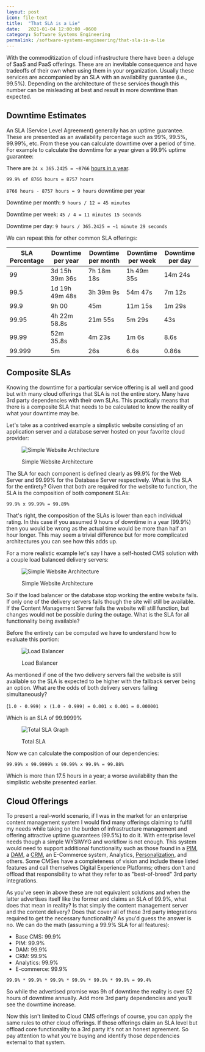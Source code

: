 ```yaml
---
layout: post
icon: file-text
title:  "That SLA is a Lie"
date:   2021-01-04 12:00:00 -0600
category: Software Systems Engineering
permalink: /software-systems-engineering/that-sla-is-a-lie
---
```


With the commoditization of cloud infrastructure there have been a deluge of SaaS and PaaS offerings.
These are an inevitable consequence and have tradeoffs of their own when using them in your organization.
Usually these services are accompanied by an SLA with an availability guarantee (i.e., 99.5%). Depending
on the architecture of these services though this number can be misleading at best and result in
more downtime than expected.

## Downtime Estimates

An SLA (Service Level Agreement) generally has an uptime guarantee. These are presented as an availability percentage
such as 99%, 99.5%, 99.99%, etc. From these you can calculate downtime over a period of time. For example to calculate
the downtime for a year given a 99.9% uptime guarantee:

There are `24 x 365.2425 = ~8766` [hours in a year](https://en.wikipedia.org/wiki/Year).

`99.9% of 8766 hours = 8757 hours`

`8766 hours - 8757 hours = 9 hours` downtime per year

Downtime per month: `9 hours / 12 = 45 minutes`

Downtime per week: `45 / 4 = 11 minutes 15 seconds`

Downtime per day: `9 hours / 365.2425 = ~1 minute 29 seconds`

We can repeat this for other common SLA offerings:

| SLA Percentage | Downtime per year | Downtime per month | Downtime per week     | Downtime per day     |
|----------------|-------------------|--------------------|-----------------------|----------------------|
| 99             | 3d 15h 39m 36s    | 7h 18m 18s         | 1h 49m 35s            | 14m 24s              |
| 99.5           | 1d 19h 49m 48s    | 3h 39m 9s          | 54m 47s               |  7m 12s              |
| 99.9           | 9h 00             | 45m                | 11m 15s               | 1m 29s               |
| 99.95          | 4h 22m 58.8s      | 21m 55s            | 5m 29s                | 43s                  |
| 99.99          | 52m 35.8s         |  4m 23s            | 1m 6s                 | 8.6s                 |
| 99.999         | 5m                | 26s                | 6.6s                  | 0.86s                |

## Composite SLAs

Knowing the downtime for a particular service offering is all well and good but with many cloud offerings
that SLA is not the entire story. Many have 3rd party dependencies with their own SLAs. This practically means
that there is a composite SLA that needs to be calculated to know the reality of what your downtime may be.

Let's take as a contrived example a simplistic website consisting of an application server and a database server hosted
on your favorite cloud provider:

<figure markdown="1">

![Simple Website Architecture](https://mermaid.ink/img/pako:eNpdjl1LwzAUhv9KODBQyEqTdjMJY-CYd3rjLgSbXmTLcSuapsRUnKX_3ViZF96dj-d9eAc4eIug4BhMdyL3jzrolpDbqnrCPdlh-MCw2oe1lJmc1TWZz9dkU11tN_9-cnZdAwWHwZnGJt_wo9EQT-hQg0qjNeFVg27HxPWdNRHvbBN9APVi3t6Rgumj353bA6gYerxA28akbu6Pwin08Nt6Kk-hM-2z9-4STCuoAT5B8UXGZZHnbMlyIXjJCgrndGYy4zwvF0tRFuymEGKk8DUZ2PgNoYlUGg?type=png)

<figcaption>Simple Website Architecture</figcaption>
</figure>

The SLA for each component is defined clearly as 99.9% for the Web Server and 99.99% for the Database Server respectively. What is the SLA for the entirety? Given that both are required for the website to function, the
SLA is the composition of both component SLAs:

`99.9% x 99.99% = 99.89%`

That's right, the composition of the SLAs is lower than each individual rating. In this case if you assumed 9 hours of
downtime in a year (99.9%) then you would be wrong as the actual time would be more than half an hour longer. This may
seem a trivial difference but for more complicated architectures you can see how this adds up.

For a more realistic example let's say I have a self-hosted CMS solution with a couple load balanced delivery servers:

<figure markdown="1">

![Simple Website Architecture](https://mermaid.ink/img/pako:eNqNkM1ugzAQhF8FrRSplUgUftLEVpUDcW9waW_FOWzATVDBRo6pShHvXocI0qqX-rSz_nZ2NR1kKhdA4aixPjnxM9dcOk4cpbHC3ImwRJkJ_XjQW0IWhMz2V2DHvDTdKWmENA4TZfEhdDtSs_1E-f-gWJTeMTR4wLO4LbofPZKbRYISj6Ky5R-TOJrPt_aqX8qfjrWSRdNRP1UyCHChErrCIrdZdJcPDuZkV3GgtsxRv3PgsrdcU-doxFNeGKWBvmF5Fi5gY9RLKzOgRjdihFiBNtdqosQwlFwTH4J3oUb5qlQ1DloJtINPoF6wCFbLTRj4XugFwWYdutDatr-69AMS2rdePpDeha_BwOu_AcPujng?type=png)

<figcaption>Simple Website Architecture</figcaption>
</figure>

So if the load balancer or the database stop working the entire website fails. If only one of the delivery servers
fails though the site will still be available. If the Content Management Server fails the website will still function,
but changes would not be possible during the outage. What is the SLA for all functionality being available?

Before the entirety can be computed we have to understand how to evaluate this portion:

<figure markdown="1">

![Load Balancer](https://mermaid.ink/img/pako:eNqNkEFvgzAMhf8KstQbRaUFmkRTD5Td2GW7jfTgEW9FgwRlYRqr-O_LqKi0225-9vcs-12gNopAwJvF_hyUj9JKHQRlXpUGVZBji7ome_diD5xHnK9OV-BYxFV1NNqRdkFBbfNJdlyo1elGbf9Blfl6ffAL_6gthNCR7bBR_rrL70SCO1NHEoQvFdp3CVJPnht6hY7uVeOMBfGK7QeFgIMzT6OuQTg70AIVDfpPuxtFs-nhmsEcRQg96mdjusXoJYgLfIGIecQylrJ0wzK-YzHfhzD6drKPeJKmWbJJdhmbQvie7fH0A7-hbUE?type=png)

<figcaption>Load Balancer</figcaption>
</figure>

As mentioned if one of the two delivery servers fail the website is still available so the SLA is expected to be higher
with the fallback server being an option. What are the odds of both delivery servers failing simultaneously?

(`1.0 - 0.999) x (1.0 - 0.999) = 0.001 x 0.001 = 0.000001`

Which is an SLA of 99.9999%

<figure markdown="1">

![Total SLA Graph](https://mermaid.ink/img/pako:eNqNkcFuwjAMhl8lsoS0SQU1gVJaTRxKdmsv220tB9NkUI0mKKTTGOLdl7V0ZdplN__259-WfYZSCwkxbA0ediR9KkyhCEmTPNUoSIJ7VKU0DxuzjKJJFI3WHXBsNl3HipO8rQw14pI0z1daWaks4XJfvUtz6j1G6xuO_YOTSnQBT_I7jhY3eJTDRvdXbJUNXhkq3MrahX_c0mQ8XroFfyl2teDUSZ70it2qrBXgQS1NjZVwRzt_FwqwOzeqgNiFAs1bAYW6OK45CLTyUVRWG4hfcX-UHmBj9fNJlRBb08ge4hW6c9Y_lGybsu417Yc8OKB60bruG52E-AwfEFM2oWwRhP6CBgFl_jTw4OTSfjAJp0HIwtl8Posou3jw2RrQyxeTMppi?type=png)

<figcaption>Total SLA</figcaption>
</figure>

Now we can calculate the composition of our dependencies:

`99.99% x 99.9999% x 99.99% x 99.9% = 99.88%`

Which is more than 17.5 hours in a year; a worse availability than the simplistic website presented earlier.

## Cloud Offerings

To present a real-world scenario, if I was in the market for an enterprise content management system I would find many
offerings claiming to fulfill my needs while taking on the burden of infrastructure management and
offering attractive uptime guarantees (99.5%) to do it. With enterprise level needs though a simple WYSIWYG and workflow is not enough. This system would need to support additional functionality such as those found in a [PIM](https://en.wikipedia.org/wiki/Product_information_management),
a [DAM](https://en.wikipedia.org/wiki/Digital_asset_management), a [CRM](https://en.wikipedia.org/wiki/Customer_relationship_management), an E-Commerce system, Analytics, [Personalization](https://en.wikipedia.org/wiki/Personalization#Web_pages), and others. Some CMSes have a completeness of vision and include these listed features
and call themselves Digital Experience Platforms; others don't and offload that responsibility to what they
refer to as "best-of-breed" 3rd party integrations.

As you've seen in above these are not equivalent solutions and when the latter advertises itself
like the former and claims an SLA of 99.9%, what does that mean in reality? Is that simply the content
management server and the content delivery? Does that cover all of these 3rd party integrations required
to get the necessary functionality? As you'd guess the answer is no. We can do the math (assuming
a 99.9% SLA for all features):

- Base CMS: 99.9%
- PIM: 99.9%
- DAM: 99.9%
- CRM: 99.9%
- Analytics: 99.9%
- E-commerce: 99.9%

`99.9% * 99.9% * 99.9% * 99.9% * 99.9% * 99.9% = 99.4%`

So while the advertised promise was 9h of downtime the reality is over 52 hours of downtime annually.
Add more 3rd party dependencies and you'll see the downtime increase.

Now this isn't limited to Cloud CMS offerings of course, you can apply the same rules to other cloud offerings.
If those offerings claim an SLA level but offload core functionality to a 3rd party it's not an honest agreement.
So pay attention to what you're buying and identify those dependencies external to that system.
